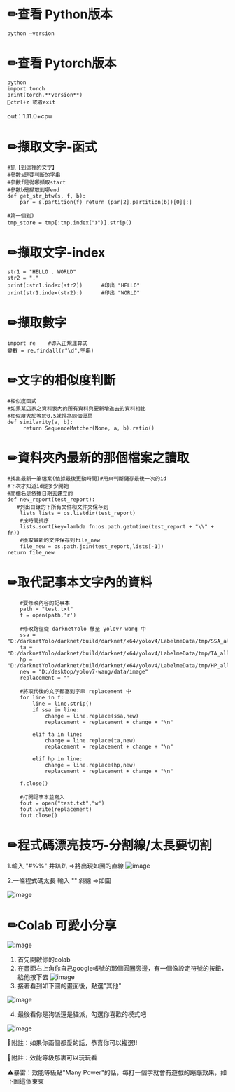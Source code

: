 ✏查看 Python版本
====
    python —version

✏查看 Pytorch版本
====
    python 
    import torch
    print(torch.**version**)
    👋ctrl+z 或者exit
out：1.11.0+cpu

✏擷取文字-函式
====
    #抓【到這裡的文字】
    #參數s是要判斷的字串
    #參數f是從哪擷取start
    #參數b是擷取到哪end
    def get_str_btw(s, f, b): 
        par = s.partition(f) return (par[2].partition(b))[0][:]  
        
    #第一個到》
    tmp_store = tmp[:tmp.index("》")].strip() 

✏擷取文字-index
====
    str1 = "HELLO . WORLD"
    str2 = "."
    print(:str1.index(str2))      #印出 "HELLO"
    print(str1.index(str2):)      #印出 "WORLD"

✏擷取數字
====
    import re    #導入正規運算式
    變數 = re.findall(r"\d",字串)

✏文字的相似度判斷
===
    #相似度函式
    #如果某店家之資料表內的所有資料與要新增進去的資料相比
    #相似度大於等於0.5就視為同個優惠 
    def similarity(a, b): 
         return SequenceMatcher(None, a, b).ratio() 

✏資料夾內最新的那個檔案之讀取
===
    #找出最新一筆檔案(依據最後更動時間)#用來判斷儲存最後一次的id
    #下次才知道id從多少開始
    #而檔名是依據日期去建立的
    def new_report(test_report): 
       #列出目錄的下所有文件和文件夾保存到
        lists lists = os.listdir(test_report) 
        #按時間排序 
        lists.sort(key=lambda fn:os.path.getmtime(test_report + "\\" + fn)) 
        #獲取最新的文件保存到file_new  
        file_new = os.path.join(test_report,lists[-1]) 
    return file_new
    
✏取代記事本文字內的資料
====
        #要修改內容的記事本
        path = "test.txt"
        f = open(path,'r')

        #修改路徑從 darknetYolo 移至 yolov7-wang 中
        ssa = "D:/darknetYolo/darknet/build/darknet/x64/yolov4/LabelmeData/tmp/SSA_all"
        ta = "D:/darknetYolo/darknet/build/darknet/x64/yolov4/LabelmeData/tmp/TA_all"
        hp = "D:/darknetYolo/darknet/build/darknet/x64/yolov4/LabelmeData/tmp/HP_all"
        new = "D:/desktop/yolov7-wang/data/image"
        replacement = ""

        #將取代後的文字都塞到字串 replacement 中
        for line in f:
            line = line.strip()
            if ssa in line:
                change = line.replace(ssa,new)
                replacement = replacement + change + "\n"

            elif ta in line:
                change = line.replace(ta,new)
                replacement = replacement + change + "\n"

            elif hp in line:
                change = line.replace(hp,new)
                replacement = replacement + change + "\n"

        f.close()

        #打開記事本並寫入
        fout = open("test.txt","w")
        fout.write(replacement)
        fout.close()

✏程式碼漂亮技巧-分割線/太長要切割
====
1.輸入 "#%%" 井趴趴
=>將出現如圖的直線
![image](https://user-images.githubusercontent.com/46515944/177496418-b0644aa6-dfa3-4e34-a56b-112d5dd8cccd.png)


2.一條程式碼太長
輸入 "\" 斜線 =>如圖

![image](https://user-images.githubusercontent.com/46515944/177496439-939f0457-3fe3-437a-977b-7928c16fdff7.png)

✏Colab 可愛小分享
===
![image](https://user-images.githubusercontent.com/46515944/177496813-34120a7d-ab98-4fde-93b5-3af2eb00c093.png)
1. 首先開啟你的colab
2. 在畫面右上角你自己google帳號的那個圓圈旁邊，有一個像設定符號的按鈕，給他按下去
![image](https://user-images.githubusercontent.com/46515944/177497022-1bc96b95-96cd-4e7b-b14b-da66d6d358f7.png)
3. 接著看到如下圖的畫面後，點選"其他"

![image](https://user-images.githubusercontent.com/46515944/177496969-9cfc4a94-bc49-400e-b9ae-b42ae13947fb.png)

4. 最後看你是狗派還是貓派，勾選你喜歡的模式吧

![image](https://user-images.githubusercontent.com/46515944/177496932-eca25d6b-299a-40d4-afb5-2f14d75e624f.png)

🌱附註：如果你兩個都愛的話，恭喜你可以複選!!

🌱附註：效能等級那裏可以玩玩看

⚠暴雷：效能等級點"Many Power"的話，每打一個字就會有遊戲的蹦蹦效果，如下圖這個東東
